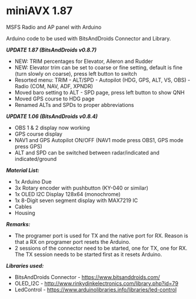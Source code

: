 # miniAVX 1.87

MSFS Radio and AP panel with Arduino

Arduino code to be used with BitsAndDroids Connector and Library.

***UPDATE 1.87 (BitsAndDroids v0.8.7)***
* NEW: TRIM percentages for Elevator, Aileron and Rudder
* NEW: Elevator trim can be set to coarse or fine setting, default is fine (turn slowly on coarse), press left button to switch
* Resorted menu: TRIM - ALT/SPD - Autopilot (HDG, GPS, ALT, VS, OBS) - Radio (COM, NAV, ADF, XPNDR)
* Moved baro setting to ALT - SPD page, press left button to show QNH
* Moved GPS course to HDG page
* Renamed ALTs and SPDs to proper abbreviations

***UPDATE 1.06 (BitsAndDroids v0.8.4)***
* OBS 1 & 2 display now working
* GPS course display
* NAV1 and GPS Autopilot ON/OFF (NAV1 mode press OBS1, GPS mode press GPS)
* ALT and SPD can be switched between radar/indicated and indicated/ground

***Material List:***
* 1x Arduino Due
* 3x Rotary encoder with pushbutton (KY-040 or similar)
* 1x OLED I2C Display 128x64 (monochrome)
* 1x 8-Digit seven segment display with MAX7219 IC
* Cables
* Housing

***Remarks:***
* The programer port is used for TX and the native port for RX. Reason is that a RX on programer port resets the Arduino.
* 2 sessions of the connector need to be started, one for TX, one for RX. The TX session needs to be started first as it resets Arduino.

***Libraries used:***
* BitsAndDroids Connector - https://www.bitsanddroids.com/
* OLED_I2C - http://www.rinkydinkelectronics.com/library.php?id=79
* LedControl - https://www.arduinolibraries.info/libraries/led-control

